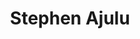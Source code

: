---
title: Stephen Ajulu
bio: |
    Stephen is an I.T consultant, web developer and graphic design with over 5 years in experience. He is also a content creator and the editor in chief of The Noesis Ke. Want him to take a look at a product, service or tool? Then Email Him→ alunje73@gmail.com
avatar: /images/stephen-ajulu.jpg
featured: false
social:
  - title: facebook
    url: https://facebook.com/stephenajulu
  - title: twitter
    url: https://twitter.com/stephenajulu
  - title: github
    url: https://github.com/stephenajulu
  - title: instagram
    url: https://www.instagram.com/stephenajulu
  - title: linkedin
    url: https://www.linkedin.com/in/stephenajulu/
---